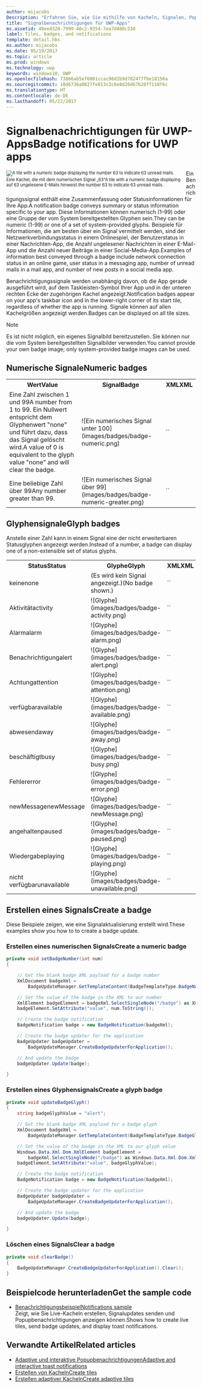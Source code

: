 ```yaml
---
author: mijacobs
Description: "Erfahren Sie, wie Sie mithilfe von Kacheln, Signalen, Popups und Benachrichtigungen Einstiegspunkte in Ihre App bereitstellen und Benutzer auf dem neuesten Stand halten können."
title: "Signalbenachrichtigungen für UWP-Apps"
ms.assetid: 48ee4328-7999-40c2-9354-7ea7d488c538
label: Tiles, badges, and notifications
template: detail.hbs
ms.author: mijacobs
ms.date: 05/19/2017
ms.topic: article
ms.prod: windows
ms.technology: uwp
keywords: windows10, UWP
ms.openlocfilehash: 73866ab5ef6001ccac96d2b9d782477fbe18156a
ms.sourcegitcommit: 10d6736a0827fe813c3c6e8d26d67b20ff110f6c
ms.translationtype: HT
ms.contentlocale: de-DE
ms.lasthandoff: 05/22/2017
---
```

# <a name="badge-notifications-for-uwp-apps"></a><span data-ttu-id="6ac83-104">Signalbenachrichtigungen für UWP-Apps</span><span class="sxs-lookup"><span data-stu-id="6ac83-104">Badge notifications for UWP apps</span></span>

<link rel="stylesheet" href="https://az835927.vo.msecnd.net/sites/uwp/Resources/css/custom.css"> 

<div style="float:left; font-size:80%; text-align:left; margin: 0px 15px 15px 0px;">
<img src="images/badge-example.png" alt="A tile with a numeric badge displaying the number 63 to indicate 63 unread mails." style="padding-bottom:0.0em; margin-bottom: 2px" /><br/><span data-ttu-id="6ac83-105">Eine Kachel, die mit dem numerischen Signal „63“</span><span class="sxs-lookup"><span data-stu-id="6ac83-105">A tile with a numeric badge displaying</span></span><br/> <span data-ttu-id="6ac83-106">auf 63 ungelesene E-Mails hinweist.</span><span class="sxs-lookup"><span data-stu-id="6ac83-106">the number 63 to indicate 63 unread mails.</span></span></div>

<span data-ttu-id="6ac83-107">Ein Benachrichtigungssignal enthält eine Zusammenfassung oder Statusinformationen für Ihre App.</span><span class="sxs-lookup"><span data-stu-id="6ac83-107">A notification badge conveys summary or status information specific to your app.</span></span> <span data-ttu-id="6ac83-108">Diese Informationen können numerisch (1–99) oder eine Gruppe der vom System bereitgestellten Glyphen sein.</span><span class="sxs-lookup"><span data-stu-id="6ac83-108">They can be numeric (1-99) or one of a set of system-provided glyphs.</span></span> <span data-ttu-id="6ac83-109">Beispiele für Informationen, die am besten über ein Signal vermittelt werden, sind der Netzwerkverbindungsstatus in einem Onlinespiel, der Benutzerstatus in einer Nachrichten-App, die Anzahl ungelesener Nachrichten in einer E-Mail-App und die Anzahl neuer Beiträge in einer Social-Media-App.</span><span class="sxs-lookup"><span data-stu-id="6ac83-109">Examples of information best conveyed through a badge include network connection status in an online game, user status in a messaging app, number of unread mails in a mail app, and number of new posts in a social media app.</span></span> 

<span data-ttu-id="6ac83-110">Benachrichtigungssignale werden unabhängig davon, ob die App gerade ausgeführt wird, auf dem Taskleisten-Symbol Ihrer App und in der unteren rechten Ecke der zugehörigen Kachel angezeigt.</span><span class="sxs-lookup"><span data-stu-id="6ac83-110">Notification badges appear on your app's taskbar icon and in the lower-right corner of its start tile, regardless of whether the app is running.</span></span> <span data-ttu-id="6ac83-111">Signale können auf allen Kachelgrößen angezeigt werden.</span><span class="sxs-lookup"><span data-stu-id="6ac83-111">Badges can be displayed on all tile sizes.</span></span>  

> [!NOTE]
> <span data-ttu-id="6ac83-112">Es ist nicht möglich, ein eigenes Signalbild bereitzustellen. Sie können nur die vom System bereitgestellten Signalbilder verwenden.</span><span class="sxs-lookup"><span data-stu-id="6ac83-112">You cannot provide your own badge image; only system-provided badge images can be used.</span></span>


## <a name="numeric-badges"></a><span data-ttu-id="6ac83-113">Numerische Signale</span><span class="sxs-lookup"><span data-stu-id="6ac83-113">Numeric badges</span></span>

<table>
    <tr>
        <th><span data-ttu-id="6ac83-114">Wert</span><span class="sxs-lookup"><span data-stu-id="6ac83-114">Value</span></span></th>
        <th><span data-ttu-id="6ac83-115">Signal</span><span class="sxs-lookup"><span data-stu-id="6ac83-115">Badge</span></span></th>
        <th><span data-ttu-id="6ac83-116">XML</span><span class="sxs-lookup"><span data-stu-id="6ac83-116">XML</span></span></th>
    </tr>
    <tr>
        <td><span data-ttu-id="6ac83-117">Eine Zahl zwischen 1 und 99</span><span class="sxs-lookup"><span data-stu-id="6ac83-117">A number from 1 to 99.</span></span> <span data-ttu-id="6ac83-118">Ein Nullwert entspricht dem Glyphenwert "none" und führt dazu, dass das Signal gelöscht wird.</span><span class="sxs-lookup"><span data-stu-id="6ac83-118">A value of 0 is equivalent to the glyph value "none" and will clear the badge.</span></span></td>
        <td>![Ein numerisches Signal unter 100](images/badges/badge-numeric.png)</td>
        <td>`<badge value="1"/>`</td>
    </tr>
    <tr>
        <td><span data-ttu-id="6ac83-120">Eine beliebige Zahl über 99</span><span class="sxs-lookup"><span data-stu-id="6ac83-120">Any number greater than 99.</span></span></td>
        <td>![Ein numerisches Signal über 99](images/badges/badge-numeric-greater.png)</td></td>
        <td>`<badge value="100"/>`</td>
    </tr>    
</table>

## <a name="glyph-badges"></a><span data-ttu-id="6ac83-122">Glyphensignale</span><span class="sxs-lookup"><span data-stu-id="6ac83-122">Glyph badges</span></span>
<span data-ttu-id="6ac83-123">Anstelle einer Zahl kann in einem Signal eine der nicht erweiterbaren Statusglyphen angezeigt werden.</span><span class="sxs-lookup"><span data-stu-id="6ac83-123">Instead of a number, a badge can display one of a non-extensible set of status glyphs.</span></span> 

<table>
<tr>
    <th><span data-ttu-id="6ac83-124">Status</span><span class="sxs-lookup"><span data-stu-id="6ac83-124">Status</span></span></th>
    <th><span data-ttu-id="6ac83-125">Glyphe</span><span class="sxs-lookup"><span data-stu-id="6ac83-125">Glyph</span></span></th>
    <th><span data-ttu-id="6ac83-126">XML</span><span class="sxs-lookup"><span data-stu-id="6ac83-126">XML</span></span></th>
</tr>
<tr>
    <td><span data-ttu-id="6ac83-127">keine</span><span class="sxs-lookup"><span data-stu-id="6ac83-127">none</span></span></td>
    <td><span data-ttu-id="6ac83-128">(Es wird kein Signal angezeigt.)</span><span class="sxs-lookup"><span data-stu-id="6ac83-128">(No badge shown.)</span></span></td>
    <td>`<badge value="none"/>`</td>
</tr>
<tr>
    <td><span data-ttu-id="6ac83-129">Aktivität</span><span class="sxs-lookup"><span data-stu-id="6ac83-129">activity</span></span></td>
    <td>![Glyphe](images/badges/badge-activity.png)</td>
    <td>`<badge value="activity"/>`</td>
</tr>
<tr>
    <td><span data-ttu-id="6ac83-131">Alarm</span><span class="sxs-lookup"><span data-stu-id="6ac83-131">alarm</span></span></td>
    <td>![Glyphe](images/badges/badge-alarm.png)</td>
    <td>`<badge value="alarm"/>`</td>
</tr>
<tr>
    <td><span data-ttu-id="6ac83-133">Benachrichtigung</span><span class="sxs-lookup"><span data-stu-id="6ac83-133">alert</span></span></td>
    <td>![Glyphe](images/badges/badge-alert.png)</td>
    <td>`<badge value="alert"/>`</td>
</tr>
<tr>
    <td><span data-ttu-id="6ac83-135">Achtung</span><span class="sxs-lookup"><span data-stu-id="6ac83-135">attention</span></span></td>
    <td>![Glyphe](images/badges/badge-attention.png)</td>
    <td>`<badge value="attention"/>`</td>
</tr>
<tr>
    <td><span data-ttu-id="6ac83-137">verfügbar</span><span class="sxs-lookup"><span data-stu-id="6ac83-137">available</span></span></td>
    <td>![Glyphe](images/badges/badge-available.png)</td>
    <td>`<badge value="available"/>`</td>
</tr>
<tr>
    <td><span data-ttu-id="6ac83-139">abwesend</span><span class="sxs-lookup"><span data-stu-id="6ac83-139">away</span></span></td>
    <td>![Glyphe](images/badges/badge-away.png)</td>
    <td>`<badge value="away"/>`</td>
</tr>
<tr>
    <td><span data-ttu-id="6ac83-141">beschäftigt</span><span class="sxs-lookup"><span data-stu-id="6ac83-141">busy</span></span></td>
    <td>![Glyphe](images/badges/badge-busy.png)</td>
    <td>`<badge value="busy"/>`</td>
</tr>
<tr>
    <td><span data-ttu-id="6ac83-143">Fehler</span><span class="sxs-lookup"><span data-stu-id="6ac83-143">error</span></span></td>
    <td>![Glyphe](images/badges/badge-error.png)</td>
    <td>`<badge value="error"/>`</td>
</tr>
<tr>
    <td><span data-ttu-id="6ac83-145">newMessage</span><span class="sxs-lookup"><span data-stu-id="6ac83-145">newMessage</span></span></td>
    <td>![Glyphe](images/badges/badge-newMessage.png)</td>
    <td>`<badge value="newMessage"/>`</td>
</tr>
<tr>
    <td><span data-ttu-id="6ac83-147">angehalten</span><span class="sxs-lookup"><span data-stu-id="6ac83-147">paused</span></span></td>
    <td>![Glyphe](images/badges/badge-paused.png)</td>
    <td>`<badge value="paused"/>`</td>
</tr>
<tr>
    <td><span data-ttu-id="6ac83-149">Wiedergabe</span><span class="sxs-lookup"><span data-stu-id="6ac83-149">playing</span></span></td>
    <td>![Glyphe](images/badges/badge-playing.png)</td>
    <td>`<badge value="playing"/>`</td>
</tr>
<tr>
    <td><span data-ttu-id="6ac83-151">nicht verfügbar</span><span class="sxs-lookup"><span data-stu-id="6ac83-151">unavailable</span></span></td>
    <td>![Glyphe](images/badges/badge-unavailable.png)</td>
    <td>`<badge value="unavailable"/>`</td>
</tr>
</table>

## <a name="create-a-badge"></a><span data-ttu-id="6ac83-153">Erstellen eines Signals</span><span class="sxs-lookup"><span data-stu-id="6ac83-153">Create a badge</span></span>

<span data-ttu-id="6ac83-154">Diese Beispiele zeigen, wie eine Signalaktualisierung erstellt wird.</span><span class="sxs-lookup"><span data-stu-id="6ac83-154">These examples show you how to to create a badge update.</span></span>

### <a name="create-a-numeric-badge"></a><span data-ttu-id="6ac83-155">Erstellen eines numerischen Signals</span><span class="sxs-lookup"><span data-stu-id="6ac83-155">Create a numeric badge</span></span>

````csharp
private void setBadgeNumber(int num)
{

    // Get the blank badge XML payload for a badge number
    XmlDocument badgeXml = 
        BadgeUpdateManager.GetTemplateContent(BadgeTemplateType.BadgeNumber);

    // Set the value of the badge in the XML to our number
    XmlElement badgeElement = badgeXml.SelectSingleNode("/badge") as XmlElement;
    badgeElement.SetAttribute("value", num.ToString());

    // Create the badge notification
    BadgeNotification badge = new BadgeNotification(badgeXml);

    // Create the badge updater for the application
    BadgeUpdater badgeUpdater = 
        BadgeUpdateManager.CreateBadgeUpdaterForApplication();

    // And update the badge
    badgeUpdater.Update(badge);

}
````

### <a name="create-a-glyph-badge"></a><span data-ttu-id="6ac83-156">Erstellen eines Glyphensignals</span><span class="sxs-lookup"><span data-stu-id="6ac83-156">Create a glyph badge</span></span>
````csharp
private void updateBadgeGlyph()
{
    string badgeGlyphValue = "alert";

    // Get the blank badge XML payload for a badge glyph
    XmlDocument badgeXml = 
        BadgeUpdateManager.GetTemplateContent(BadgeTemplateType.BadgeGlyph);

    // Set the value of the badge in the XML to our glyph value
    Windows.Data.Xml.Dom.XmlElement badgeElement = 
        badgeXml.SelectSingleNode("/badge") as Windows.Data.Xml.Dom.XmlElement;
    badgeElement.SetAttribute("value", badgeGlyphValue);

    // Create the badge notification
    BadgeNotification badge = new BadgeNotification(badgeXml);

    // Create the badge updater for the application
    BadgeUpdater badgeUpdater = 
        BadgeUpdateManager.CreateBadgeUpdaterForApplication();

    // And update the badge
    badgeUpdater.Update(badge);

}
````

### <a name="clear-a-badge"></a><span data-ttu-id="6ac83-157">Löschen eines Signals</span><span class="sxs-lookup"><span data-stu-id="6ac83-157">Clear a badge</span></span>

````csharp
private void clearBadge()
{
    BadgeUpdateManager.CreateBadgeUpdaterForApplication().Clear();
}
````

## <a name="get-the-sample-code"></a><span data-ttu-id="6ac83-158">Beispielcode herunterladen</span><span class="sxs-lookup"><span data-stu-id="6ac83-158">Get the sample code</span></span>

* [<span data-ttu-id="6ac83-159">Benachrichtigungsbeispiel</span><span class="sxs-lookup"><span data-stu-id="6ac83-159">Notifications sample</span></span>](https://github.com/Microsoft/Windows-universal-samples/blob/master/Samples/Notifications)<br/> <span data-ttu-id="6ac83-160">Zeigt, wie Sie Live-Kacheln erstellen, Signalupdates senden und Popupbenachrichtigungen anzeigen können.</span><span class="sxs-lookup"><span data-stu-id="6ac83-160">Shows how to create live tiles, send badge updates, and display toast notifications.</span></span> 

## <a name="related-articles"></a><span data-ttu-id="6ac83-161">Verwandte Artikel</span><span class="sxs-lookup"><span data-stu-id="6ac83-161">Related articles</span></span>

* [<span data-ttu-id="6ac83-162">Adaptive und interaktive Popupbenachrichtigungen</span><span class="sxs-lookup"><span data-stu-id="6ac83-162">Adaptive and interactive toast notifications</span></span>](tiles-and-notifications-adaptive-interactive-toasts.md)
* [<span data-ttu-id="6ac83-163">Erstellen von Kacheln</span><span class="sxs-lookup"><span data-stu-id="6ac83-163">Create tiles</span></span>](tiles-and-notifications-creating-tiles.md)
* [<span data-ttu-id="6ac83-164">Erstellen adaptiver Kacheln</span><span class="sxs-lookup"><span data-stu-id="6ac83-164">Create adaptive tiles</span></span>](tiles-and-notifications-create-adaptive-tiles.md)